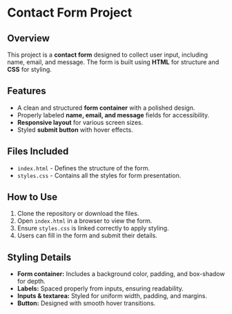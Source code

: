 # Contact Form Project

## Overview
This project is a **contact form** designed to collect user input, including name, email, and message. The form is built using **HTML** for structure and **CSS** for styling.

## Features
- A clean and structured **form container** with a polished design.
- Properly labeled **name, email, and message** fields for accessibility.
- **Responsive layout** for various screen sizes.
- Styled **submit button** with hover effects.

## Files Included
- `index.html` - Defines the structure of the form.
- `styles.css` - Contains all the styles for form presentation.

## How to Use
1. Clone the repository or download the files.
2. Open `index.html` in a browser to view the form.
3. Ensure `styles.css` is linked correctly to apply styling.
4. Users can fill in the form and submit their details.

## Styling Details
- **Form container:** Includes a background color, padding, and box-shadow for depth.
- **Labels:** Spaced properly from inputs, ensuring readability.
- **Inputs & textarea:** Styled for uniform width, padding, and margins.
- **Button:** Designed with smooth hover transitions.
